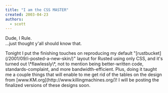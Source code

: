 ```yaml
---
title: "I am the CSS MASTER"
created: 2003-04-23
authors: 
  - scott
---
```


Dude, I Rule.  
...just thought y'all should know that.  
  
<geek>  
Tonight I put the finishing touches on reproducing my default "[rustbucket](/2001/09/i-posted-a-new-skin/)" layout for Rusted using only CSS, and it's turned out \*flawlessly\*, not to mention being better-written code, standards-complaint, and more bandwidth-efficient. Plus, doing it taught me a couple things that will enable to me get rid of the tables on the design from [www.KM.org](http://www.killingmachines.org/)! I will be posting the finalized versions of these designs soon.  
</geek>
